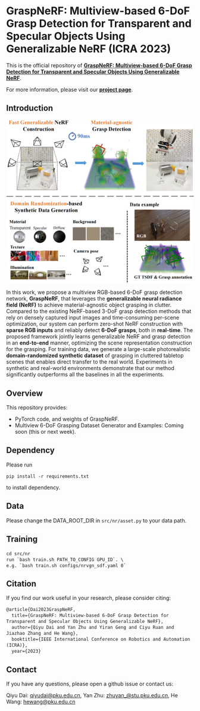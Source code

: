 # GraspNeRF: Multiview-based 6-DoF Grasp Detection for Transparent and Specular Objects Using Generalizable NeRF (ICRA 2023)

This is the official repository of [**GraspNeRF: Multiview-based 6-DoF Grasp Detection for Transparent and Specular Objects Using Generalizable NeRF**](https://arxiv.org/abs/2210.06575).

For more information, please visit our [**project page**](https://pku-epic.github.io/GraspNeRF/).

## Introduction
<img src="images/teaser.png" width="640">

In this work, we propose a multiview RGB-based 6-DoF grasp detection network, **GraspNeRF**, 
that leverages the **generalizable neural radiance field (NeRF)** to achieve material-agnostic object grasping in clutter. 
Compared to the existing NeRF-based 3-DoF grasp detection methods that rely on densely captured input images and time-consuming per-scene optimization, 
our system can perform zero-shot NeRF construction with **sparse RGB inputs** and reliably detect **6-DoF grasps**, both in **real-time**. 
The proposed framework jointly learns generalizable NeRF and grasp detection in an **end-to-end** manner, optimizing the scene representation construction for the grasping. 
For training data, we generate a large-scale photorealistic **domain-randomized synthetic dataset** of grasping in cluttered tabletop scenes that enables direct transfer to the real world. 
Experiments in synthetic and real-world environments demonstrate that our method significantly outperforms all the baselines in all the experiments.

## Overview
This repository provides:
- PyTorch code, and weights of GraspNeRF.
- Multiview 6-DoF Grasping Dataset Generator and Examples: Coming soon (this or next week).

## Dependency
Please run 
```
pip install -r requirements.txt
```
to install dependency.

## Data
Please change the DATA_ROOT_DIR in `src/nr/asset.py` to your data path.

## Training
```
cd src/nr
run `bash train.sh PATH_TO_CONFIG GPU_ID`. \
e.g. `bash train.sh configs/nrvgn_sdf.yaml 0`
```

## Citation
If you find our work useful in your research, please consider citing:

```
@article{Dai2023GraspNeRF,
  title={GraspNeRF: Multiview-based 6-DoF Grasp Detection for Transparent and Specular Objects Using Generalizable NeRF},
  author={Qiyu Dai and Yan Zhu and Yiran Geng and Ciyu Ruan and Jiazhao Zhang and He Wang},
  booktitle={IEEE International Conference on Robotics and Automation (ICRA)},
  year={2023}
```

## Contact
If you have any questions, please open a github issue or contact us:

Qiyu Dai: qiyudai@pku.edu.cn, Yan Zhu: zhuyan_@stu.pku.edu.cn, He Wang: hewang@pku.edu.cn